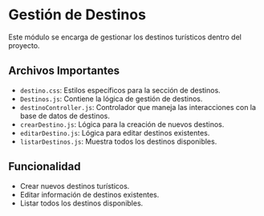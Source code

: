 # Gestión de Destinos

Este módulo se encarga de gestionar los destinos turísticos dentro del proyecto.

## Archivos Importantes

- `destino.css`: Estilos específicos para la sección de destinos.
- `Destinos.js`: Contiene la lógica de gestión de destinos.
- `destinoController.js`: Controlador que maneja las interacciones con la base de datos de destinos.
- `crearDestino.js`: Lógica para la creación de nuevos destinos.
- `editarDestino.js`: Lógica para editar destinos existentes.
- `listarDestinos.js`: Muestra todos los destinos disponibles.

## Funcionalidad

- Crear nuevos destinos turísticos.
- Editar información de destinos existentes.
- Listar todos los destinos disponibles.
